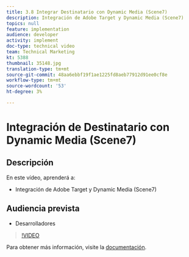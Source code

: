 ```yaml
---
title: 3.8 Integrar Destinatario con Dynamic Media (Scene7)
description: Integración de Adobe Target y Dynamic Media (Scene7)
topics: null
feature: implementation
audience: developer
activity: implement
doc-type: technical video
team: Technical Marketing
kt: 5388
thumbnail: 35148.jpg
translation-type: tm+mt
source-git-commit: 48aa6ebbf19f1ae1225fd8aeb77912d91ee0cf8e
workflow-type: tm+mt
source-wordcount: '53'
ht-degree: 3%

---
```



# Integración de Destinatario con Dynamic Media (Scene7)

## Descripción

En este vídeo, aprenderá a:

* Integración de Adobe Target y Dynamic Media (Scene7)

## Audiencia prevista

* Desarrolladores

>[!VIDEO](https://video.tv.adobe.com/v/35148/?quality=12)

Para obtener más información, visite la [documentación](https://docs.adobe.com/content/help/en/target/using/administer/scene7-settings.html).
